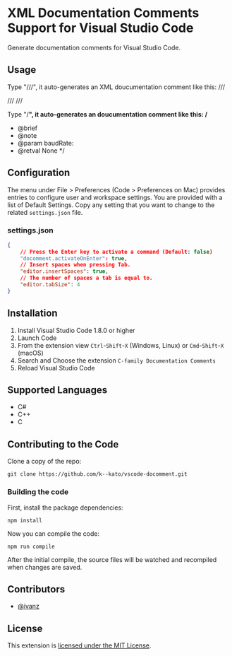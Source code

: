 # XML Documentation Comments Support for Visual Studio Code

Generate documentation comments for Visual Studio Code.


## Usage

Type "///", it auto-generates an XML doucumentation comment like this:
/// <summary>
/// 
/// </summary>

Type "/**", it auto-generates an doucumentation comment like this:
/** 
 * @brief  
 * @note   
 * @param  baudRate: 
 * @retval None
 */


## Configuration

The menu under File > Preferences (Code > Preferences on Mac) provides entries to configure user and workspace settings. You are provided with a list of Default Settings. Copy any setting that you want to change to the related `settings.json` file.

### settings.json

```json
{
	// Press the Enter key to activate a command (Default: false)
	"docomment.activateOnEnter": true,
	// Insert spaces when pressing Tab.
	"editor.insertSpaces": true,
	// The number of spaces a tab is equal to.
	"editor.tabSize": 4
}
```


## Installation

1. Install Visual Studio Code 1.8.0 or higher
1. Launch Code
1. From the extension view `Ctrl`-`Shift`-`X` (Windows, Linux) or `Cmd`-`Shift`-`X` (macOS)
1. Search and Choose the extension `C-family Documentation Comments`
1. Reload Visual Studio Code


## Supported Languages

- C#
- C++
- C


## Contributing to the Code

Clone a copy of the repo:

```
git clone https://github.com/k--kato/vscode-docomment.git
```

### Building the code

First, install the package dependencies:

```
npm install
```

Now you can compile the code:

```
npm run compile
```

After the initial compile, the source files will be watched and recompiled
when changes are saved.

## Contributors

* [@ivanz](https://github.com/ivanz)


## License

This extension is [licensed under the MIT License](LICENSE.txt).
